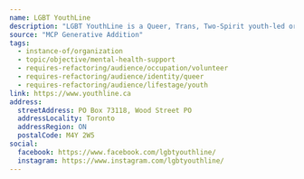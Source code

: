 ```yaml
---
name: LGBT YouthLine
description: "LGBT YouthLine is a Queer, Trans, Two-Spirit youth-led organization that affirms and supports the experiences of youth (29 and under) across Ontario. We do this by: Providing anonymous peer support and referrals; Training youth to provide support to other youth; and Providing resources so youth can make informed decisions."
source: "MCP Generative Addition"
tags:
  - instance-of/organization
  - topic/objective/mental-health-support
  - requires-refactoring/audience/occupation/volunteer
  - requires-refactoring/audience/identity/queer
  - requires-refactoring/audience/lifestage/youth
link: https://www.youthline.ca
address:
  streetAddress: PO Box 73118, Wood Street PO
  addressLocality: Toronto
  addressRegion: ON
  postalCode: M4Y 2W5
social:
  facebook: https://www.facebook.com/lgbtyouthline/
  instagram: https://www.instagram.com/lgbtyouthline/
---
```

